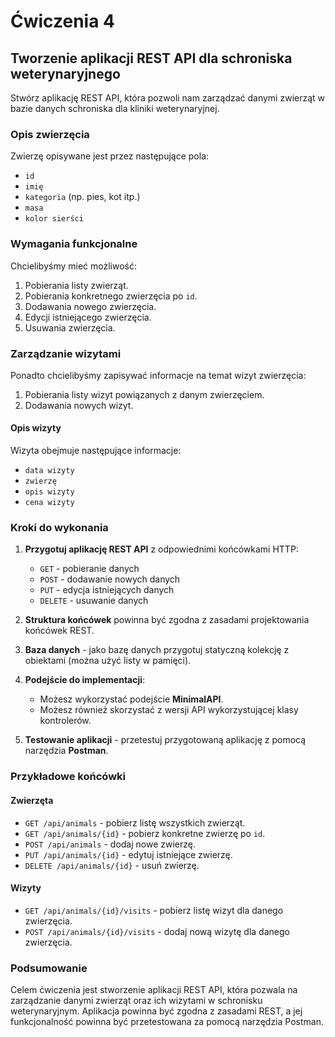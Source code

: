 # Ćwiczenia 4

## Tworzenie aplikacji REST API dla schroniska weterynaryjnego

Stwórz aplikację REST API, która pozwoli nam zarządzać danymi zwierząt w bazie danych schroniska dla kliniki weterynaryjnej.

### Opis zwierzęcia

Zwierzę opisywane jest przez następujące pola:

- `id`
- `imię`
- `kategoria` (np. pies, kot itp.)
- `masa`
- `kolor sierści`

### Wymagania funkcjonalne

Chcielibyśmy mieć możliwość:

1. Pobierania listy zwierząt.
2. Pobierania konkretnego zwierzęcia po `id`.
3. Dodawania nowego zwierzęcia.
4. Edycji istniejącego zwierzęcia.
5. Usuwania zwierzęcia.

### Zarządzanie wizytami

Ponadto chcielibyśmy zapisywać informacje na temat wizyt zwierzęcia:

1. Pobierania listy wizyt powiązanych z danym zwierzęciem.
2. Dodawania nowych wizyt.

#### Opis wizyty

Wizyta obejmuje następujące informacje:

- `data wizyty`
- `zwierzę`
- `opis wizyty`
- `cena wizyty`

### Kroki do wykonania

1. **Przygotuj aplikację REST API** z odpowiednimi końcówkami HTTP:
   - `GET` - pobieranie danych
   - `POST` - dodawanie nowych danych
   - `PUT` - edycja istniejących danych
   - `DELETE` - usuwanie danych

2. **Struktura końcówek** powinna być zgodna z zasadami projektowania końcówek REST.

3. **Baza danych** - jako bazę danych przygotuj statyczną kolekcję z obiektami (można użyć listy w pamięci).

4. **Podejście do implementacji**:
   - Możesz wykorzystać podejście **MinimalAPI**.
   - Możesz również skorzystać z wersji API wykorzystującej klasy kontrolerów.

5. **Testowanie aplikacji** - przetestuj przygotowaną aplikację z pomocą narzędzia **Postman**.

### Przykładowe końcówki

#### Zwierzęta

- `GET /api/animals` - pobierz listę wszystkich zwierząt.
- `GET /api/animals/{id}` - pobierz konkretne zwierzę po `id`.
- `POST /api/animals` - dodaj nowe zwierzę.
- `PUT /api/animals/{id}` - edytuj istniejące zwierzę.
- `DELETE /api/animals/{id}` - usuń zwierzę.

#### Wizyty

- `GET /api/animals/{id}/visits` - pobierz listę wizyt dla danego zwierzęcia.
- `POST /api/animals/{id}/visits` - dodaj nową wizytę dla danego zwierzęcia.

### Podsumowanie

Celem ćwiczenia jest stworzenie aplikacji REST API, która pozwala na zarządzanie danymi zwierząt oraz ich wizytami w schronisku weterynaryjnym. Aplikacja powinna być zgodna z zasadami REST, a jej funkcjonalność powinna być przetestowana za pomocą narzędzia Postman.